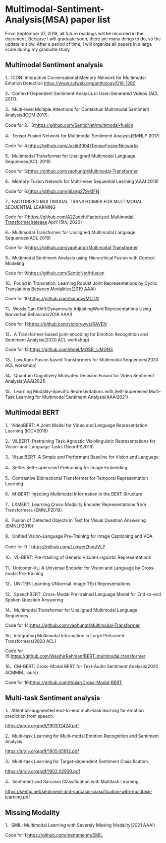 # Multimodal-Sentiment-Analysis(MSA) paper list
From September 27, 2019, all future readings will be recorded in the document. Because I will graduate soon, there are many things to do, so the update is slow. After a period of time, I will organize all papers in a large scale during my graduate study

## Multimodal Sentiment analysis
1、ICON: Interactive Conversational Memory Network for Multimodal Emotion Detection
https://www.aclweb.org/anthology/D18-1280

2、Context-Dependent Sentiment Analysis in User-Generated Videos (ACL 2017).

3、Multi-level Multiple Attentions for Contextual Multimodal Sentiment Analysis(ICDM 2017).

Code for 2、3:https://github.com/SenticNet/multimodal-fusion

4、Tensor Fusion Network for Multimodal Sentiment Analysis(EMNLP 2017)

Code for 4:https://github.com/Justin1904/TensorFusionNetworks

5、Multimodal Transformer for Unaligned Multimodal Language Sequences(ACL 2019)

Code for 5:https://github.com/yaohungt/Multimodal-Transformer

6、Memory Fusion Network for Multi-view Sequential Learning(AAAI 2018)

Code for 6:https://github.com/pliang279/MFN

7、FACTORIZED MULTIMODAL TRANSFORMER FOR MULTIMODAL SEQUENTIAL LEARNING

Code for 7:https://github.com/A2Zadeh/Factorized-Multimodal-Transformer(release April 15th, 2020)

8、Multimodal Transformer for Unaligned Multimodal Language Sequences(ACL 2019)

Code for 8:https://github.com/yaohungt/Multimodal-Transformer

9、Multimodal Sentiment Analysis using Hierarchical Fusion with Context Modeling

Code for 9:https://github.com/SenticNet/hfusion

10、Found in Translation: Learning Robust Joint Representations by Cyclic Translations Between Modalities(2019 AAAI)

Code for 10:https://github.com/hainow/MCTN

11、Words Can Shift:Dynamically AdjustingWord Representations Using Nonverbal Behaviors(2019 AAAI)

Code for 11:https://github.com/victorywys/RAVEN

12、A Transformer-based joint-encoding for Emotion Recognition and Sentiment Analysis(2020 ACL workshop)

Code for 12:https://github.com/jbdel/MOSEI_UMONS

13、Low Rank Fusion based Transformers for Multimodal Sequences(2020 ACL workshop)

14、Quantum Cognitively Motivated Decision Fusion for Video Sentiment Analysis(AAAI2021)

15、Learning Modality-Specific Representations with Self-Supervised Multi-Task Learning for Multimodal Sentiment Analysis(AAAI2021)

## Multimodal BERT
1、VideoBERT: A Joint Model for Video and Language Representation Learning (ICCV2019)

2、ViLBERT: Pretraining Task-Agnostic Visiolinguistic Representations for Vision-and-Language Tasks (NeurIPS2019)

3、VisualBERT: A Simple and Performant Baseline for Vision and Language

4、Selfie: Self-supervised Pretraining for Image Embedding

5、Contrastive Bidirectional Transformer for Temporal Representation Learning

6、M-BERT: Injecting Multimodal Information in the BERT Structure

7、LXMERT: Learning Cross-Modality Encoder Representations from Transformers (EMNLP2019)

8、Fusion of Detected Objects in Text for Visual Question Answering (EMNLP2019)

9、Unified Vision-Language Pre-Training for Image Captioning and VQA 

Code for 9：https://github.com/LuoweiZhou/VLP

10、VL-BERT: Pre-training of Generic Visual-Linguistic Representations

11、Unicoder-VL: A Universal Encoder for Vision and Language by Cross-modal Pre-training

12、UNITER: Learning UNiversal Image-TExt Representations

13、SpeechBERT: Cross-Modal Pre-trained Language Model for End-to-end Spoken Question Answering

14、Multimodal Transformer for Unaligned Multimodal Language Sequences

Code for 14:https://github.com/yaohungt/Multimodal-Transformer

15、Integrating Multimodal Information in Large Pretrained Transformers(2020 ACL)

Code for 15:https://github.com/WasifurRahman/BERT_multimodal_transformer

16、CM-BERT: Cross-Modal BERT for Text-Audio Sentiment Analysis(2020 ACMMM，ours)

Code for 16:https://github.com/thuiar/Cross-Modal-BERT

## Multi-task Sentiment analysis
1、Attention-augmented end-to-end multi-task learning for emotion prediction from speech.

https://arxiv.org/pdf/1903.12424.pdf

2、Multi-task Learning for Multi-modal Emotion Recognition and Sentiment Analysis.

https://arxiv.org/pdf/1905.05812.pdf

3、Multi-task Learning for Target-dependent Sentiment Classification.

https://arxiv.org/pdf/1902.02930.pdf

4、Sentiment and Sarcasm Classification with Multitask Learning.

https://sentic.net/sentiment-and-sarcasm-classification-with-multitask-learning.pdf

## Missing Modality

1、SMIL: Multimodal Learning with Severely Missing Modality(2021 AAAI)

Code for 1:https://github.com/mengmenm/SMIL
